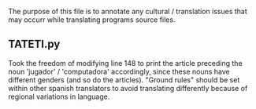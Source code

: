 The purpose of this file is to annotate any cultural / translation issues that may occurr while translating programs source files.

TATETI.py
---------

Took the freedom of modifying line 148 to print the article preceding the noun 'jugador' / 'computadora' accordingly, since these nouns have different genders (and so do the articles). "Ground rules" should be set within other spanish translators to avoid translating differently because of regional variations in language. 